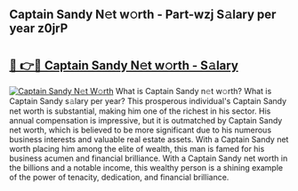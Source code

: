 ## Captain Sandy N𝚎t w𝚘rth - Part-wzj S𝚊lary per year z0jrP

# <h2><a href="http://gc34o7n.nevu.top/?p=Captain+Sandy">🔗 👉🔴 Captain Sandy N𝚎t w𝚘rth - S𝚊lary</a></h2>

[![Captain Sandy N𝚎t W𝚘rth](https://i.imgur.com/Oavwk0R.jpeg)](http://gc34o7n.nevu.top/?p=Captain+Sandy)
What is Captain Sandy n𝚎t w𝚘rth? What is Captain Sandy s𝚊lary per year?
This prosperous individual's Captain Sandy net worth is substantial, making him one of the richest in his sector. His annual compensation is impressive, but it is outmatched by Captain Sandy net worth, which is believed to be more significant due to his numerous business interests and valuable real estate assets. With a Captain Sandy net worth placing him among the elite of wealth, this man is famed for his business acumen and financial brilliance. With a Captain Sandy net worth in the billions and a notable income, this wealthy person is a shining example of the power of tenacity, dedication, and financial brilliance.
